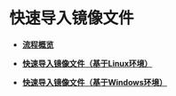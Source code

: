 # 快速导入镜像文件<a name="zh-cn_topic_0030713151"></a>

-   **[流程概览](流程概览.md)**  

-   **[快速导入镜像文件（基于Linux环境）](快速导入镜像文件（基于Linux环境）.md)**  

-   **[快速导入镜像文件（基于Windows环境）](快速导入镜像文件（基于Windows环境）.md)**  



